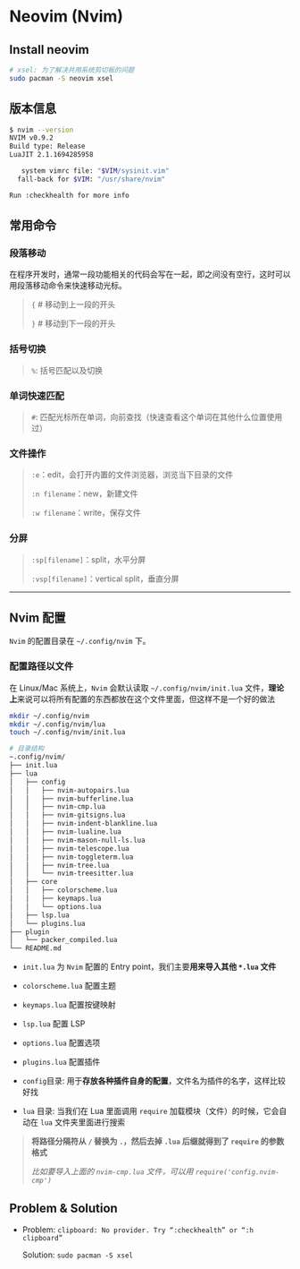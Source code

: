 # Neovim (Nvim)

## Install neovim

```bash
# xsel: 为了解决共用系统剪切板的问题
sudo pacman -S neovim xsel
```

## 版本信息

```bash
$ nvim --version
NVIM v0.9.2
Build type: Release
LuaJIT 2.1.1694285958

   system vimrc file: "$VIM/sysinit.vim"
  fall-back for $VIM: "/usr/share/nvim"

Run :checkhealth for more info
```

## 常用命令

### 段落移动

在程序开发时，通常一段功能相关的代码会写在一起，即之间没有空行，这时可以用段落移动命令来快速移动光标。

> `{`   # 移动到上一段的开头
>
> `}`   # 移动到下一段的开头

### 括号切换

> `%`: 括号匹配以及切换

### 单词快速匹配

> `#`: 匹配光标所在单词，向前查找（快速查看这个单词在其他什么位置使用过）

### 文件操作

> `:e`：edit，会打开内置的文件浏览器，浏览当下目录的文件
>
> `:n filename`：new，新建文件
>
> `:w filename`：write，保存文件

### 分屏

> `:sp[filename]`：split，水平分屏
>
> `:vsp[filename]`：vertical split，垂直分屏

---

## Nvim 配置

`Nvim` 的配置目录在 `~/.config/nvim` 下。

### 配置路径以文件

在 Linux/Mac 系统上，`Nvim` 会默认读取 `~/.config/nvim/init.lua` 文件，**理论上**来说可以将所有配置的东西都放在这个文件里面，但这样不是一个好的做法

```bash
mkdir ~/.config/nvim
mkdir ~/.config/nvim/lua
touch ~/.config/nvim/init.lua

# 目录结构
~.config/nvim/
├── init.lua
├── lua
│   ├── config
│   │   ├── nvim-autopairs.lua
│   │   ├── nvim-bufferline.lua
│   │   ├── nvim-cmp.lua
│   │   ├── nvim-gitsigns.lua
│   │   ├── nvim-indent-blankline.lua
│   │   ├── nvim-lualine.lua
│   │   ├── nvim-mason-null-ls.lua
│   │   ├── nvim-telescope.lua
│   │   ├── nvim-toggleterm.lua
│   │   ├── nvim-tree.lua
│   │   └── nvim-treesitter.lua
│   ├── core
│   │   ├── colorscheme.lua
│   │   ├── keymaps.lua
│   │   └── options.lua
│   ├── lsp.lua
│   └── plugins.lua
├── plugin
│   └── packer_compiled.lua
└── README.md
```

- `init.lua` 为 `Nvim` 配置的 Entry point，我们主要**用来导入其他 `*.lua` 文件**
- `colorscheme.lua` 配置主题
- `keymaps.lua` 配置按键映射
- `lsp.lua` 配置 LSP
- `options.lua` 配置选项
- `plugins.lua` 配置插件

- `config`目录: 用于**存放各种插件自身的配置**，文件名为插件的名字，这样比较好找
- `lua` 目录: 当我们在 Lua 里面调用 `require` 加载模块（文件）的时候，它会自动在 `lua` 文件夹里面进行搜索

> **将路径分隔符从 `/` 替换为 `.`，然后去掉 `.lua` 后缀就得到了 `require` 的参数格式**
>
> *比如要导入上面的 `nvim-cmp.lua` 文件，可以用 `require('config.nvim-cmp')`*

## Problem & Solution

- Problem: `clipboard: No provider. Try “:checkhealth” or “:h clipboard”`

    Solution: `sudo pacman -S xsel`

